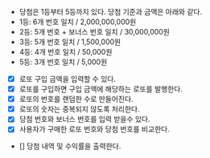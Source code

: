 - 당첨은 1등부터 5등까지 있다. 당첨 기준과 금액은 아래와 같다.
- 1등: 6개 번호 일치 / 2,000,000,000원
- 2등: 5개 번호 + 보너스 번호 일치 / 30,000,000원
- 3등: 5개 번호 일치 / 1,500,000원
- 4등: 4개 번호 일치 / 50,000원
- 5등: 3개 번호 일치 / 5,000원

- [x] 로또 구입 금액을 입력할 수 있다.
- [x] 로또를 구입하면 구입 금액에 해당하는 로또를 발행한다.
- [x] 로또의 번호를 랜덤한 수로 만들어진다.
- [x] 로또의 숫자는 중복되지 않도록 처리한다.
- [x] 당첨 번호와 보너스 번호를 입력 받을수 있다.
- [x] 사용자가 구매한 로또 번호와 당첨 번호를 비교한다.
- [] 당첨 내역 및 수익률을 출력한다.

